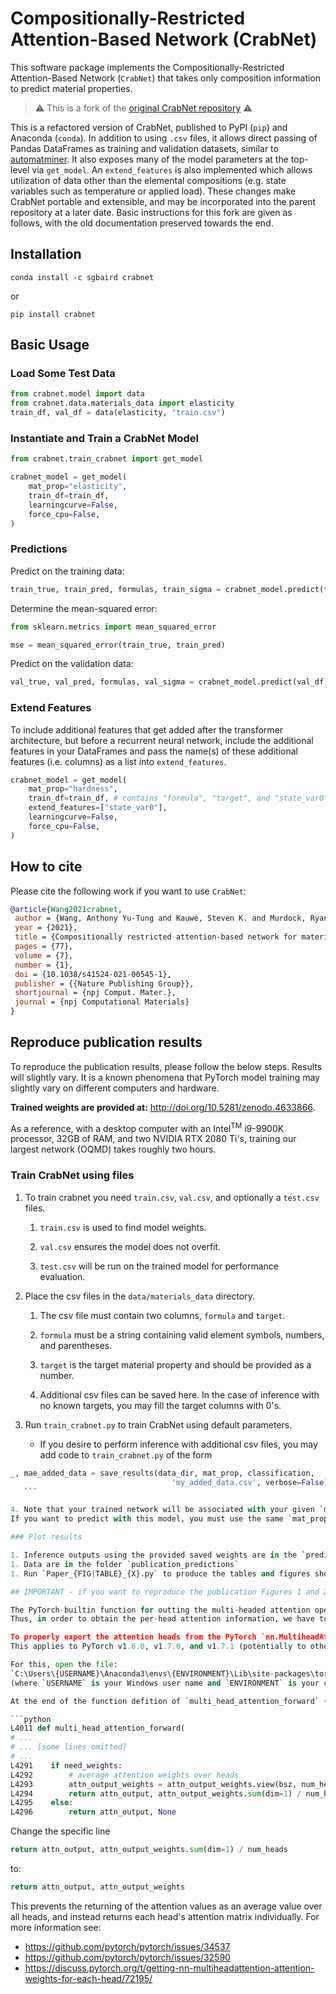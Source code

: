 # Compositionally-Restricted Attention-Based Network (CrabNet)

This software package implements the Compositionally-Restricted Attention-Based Network (`CrabNet`) that takes only composition information to predict material properties.

> :warning: This is a fork of the [original CrabNet repository](https://github.com/anthony-wang/CrabNet) :warning:

This is a refactored version of CrabNet, published to PyPI (`pip`) and Anaconda (`conda`). In addition to using `.csv` files, it allows direct passing of Pandas DataFrames as training and validation datasets, similar to [automatminer](https://hackingmaterials.lbl.gov/automatminer/). It also exposes many of the model parameters at the top-level via `get_model`. An `extend_features` is also implemented which allows utilization of data other than the elemental compositions (e.g. state variables such as temperature or applied load). These changes make CrabNet portable and extensible, and may be incorporated into the parent repository at a later date. Basic instructions for this fork are given as follows, with the old documentation preserved towards the end.

## Installation

`conda install -c sgbaird crabnet`

or

`pip install crabnet`

## Basic Usage

### Load Some Test Data

```python
from crabnet.model import data
from crabnet.data.materials_data import elasticity
train_df, val_df = data(elasticity, "train.csv")
```

### Instantiate and Train a CrabNet Model

```python
from crabnet.train_crabnet import get_model

crabnet_model = get_model(
    mat_prop="elasticity",
    train_df=train_df,
    learningcurve=False,
    force_cpu=False,
)
```

### Predictions

Predict on the training data:

```python
train_true, train_pred, formulas, train_sigma = crabnet_model.predict(train_df)
```

Determine the mean-squared error:

```python
from sklearn.metrics import mean_squared_error

mse = mean_squared_error(train_true, train_pred)
```

Predict on the validation data:

```python
val_true, val_pred, formulas, val_sigma = crabnet_model.predict(val_df)
```

### Extend Features

To include additional features that get added after the transformer architecture, but before a recurrent neural network, include the additional features in your DataFrames and pass the name(s) of these additional features (i.e. columns) as a list into `extend_features`.

```python
crabnet_model = get_model(
    mat_prop="hardness",
    train_df=train_df, # contains "formula", "target", and "state_var0" columns
    extend_features=["state_var0"],
    learningcurve=False,
    force_cpu=False,
)
```

## How to cite

Please cite the following work if you want to use `CrabNet`:

```bibtex
@article{Wang2021crabnet,
 author = {Wang, Anthony Yu-Tung and Kauwe, Steven K. and Murdock, Ryan J. and Sparks, Taylor D.},
 year = {2021},
 title = {Compositionally restricted attention-based network for materials property predictions},
 pages = {77},
 volume = {7},
 number = {1},
 doi = {10.1038/s41524-021-00545-1},
 publisher = {{Nature Publishing Group}},
 shortjournal = {npj Comput. Mater.},
 journal = {npj Computational Materials}
}
```

## Reproduce publication results

To reproduce the publication results, please follow the below steps. Results will
slightly vary. It is a known phenomena that PyTorch model training may slightly vary on
different computers and hardware.

**Trained weights are provided at:** <http://doi.org/10.5281/zenodo.4633866>.

As a reference, with a desktop computer with an Intel<sup>TM</sup> i9-9900K processor, 32GB of RAM, and two NVIDIA RTX 2080 Ti's, training our largest network (OQMD) takes roughly two hours.

### Train CrabNet using files

1. To train crabnet you need `train.csv`, `val.csv`, and optionally a `test.csv` files.

   1. `train.csv` is used to find model weights.
  
   1. `val.csv` ensures the model does not overfit.
  
   1. `test.csv` will be run on the trained model for performance evaluation.
  
1. Place the csv files in the `data/materials_data` directory.

   1. The csv file must contain two columns, `formula` and `target`.
  
   1. `formula` must be a string containing valid element symbols, numbers, and parentheses.
  
   1. `target` is the target material property and should be provided as a number.
  
   1. Additional csv files can be saved here. In the case of inference with no known targets, you may fill the target columns with 0's.
  
1. Run `train_crabnet.py` to train CrabNet using default parameters.

   * If you desire to perform inference with additional csv files, you may add code to `train_crabnet.py` of the form
  
 ```python
 _, mae_added_data = save_results(data_dir, mat_prop, classification,
                                     'my_added_data.csv', verbose=False)
    ```

4. Note that your trained network will be associated with your given `mat_prop` folder.
If you want to predict with this model, you must use the same `mat_prop`.

### Plot results

1. Inference outputs using the provided saved weights are in the `predictions` folder.
1. Data are in the folder `publication_predictions`
1. Run `Paper_{FIG|TABLE}_{X}.py` to produce the tables and figures shown in the manuscript.

## IMPORTANT - if you want to reproduce the publication Figures 1 and 2

The PyTorch-builtin function for outting the multi-headed attention operation defaults to averaging the attention matrix across all heads.
Thus, in order to obtain the per-head attention information, we have to edit a bit of PyTorch's source code so that the individual attention matrices are returned.

To properly export the attention heads from the PyTorch `nn.MultiheadAttention` implementation within the transformer encoder layer, you will need to manually modify some of the source code of the PyTorch library.
This applies to PyTorch v1.6.0, v1.7.0, and v1.7.1 (potentially to other untested versions as well).

For this, open the file:
`C:\Users\{USERNAME}\Anaconda3\envs\{ENVIRONMENT}\Lib\site-packages\torch\nn\functional.py`
(where `USERNAME` is your Windows user name and `ENVIRONMENT` is your conda environment name (if you followed the steps above, then it should be `crabnet`))

At the end of the function defition of `multi_head_attention_forward` (line numbers may differ slightly):

```python
L4011 def multi_head_attention_forward(
# ...
# ... [some lines omitted]
# ...
L4291    if need_weights:
L4292        # average attention weights over heads
L4293        attn_output_weights = attn_output_weights.view(bsz, num_heads, tgt_len, src_len)
L4294        return attn_output, attn_output_weights.sum(dim=1) / num_heads
L4295    else:
L4296        return attn_output, None
```

Change the specific line

```python
return attn_output, attn_output_weights.sum(dim=1) / num_heads
```

to:

```python
return attn_output, attn_output_weights
```

This prevents the returning of the attention values as an average value over all heads, and instead returns each head's attention matrix individually.
For more information see:

* <https://github.com/pytorch/pytorch/issues/34537>
* <https://github.com/pytorch/pytorch/issues/32590>
* <https://discuss.pytorch.org/t/getting-nn-multiheadattention-attention-weights-for-each-head/72195/>
